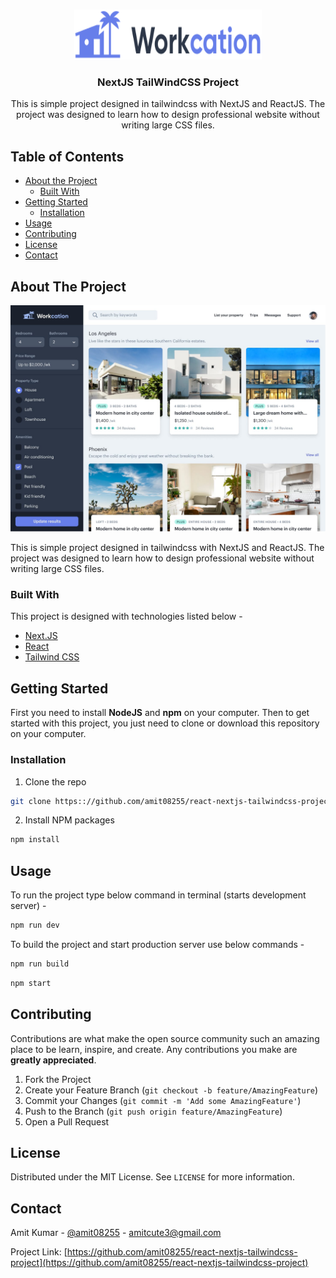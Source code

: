 
<!-- PROJECT LOGO -->
<br />
<p align="center">
  <a href="https://github.com/amit08255/react-nextjs-tailwindcss-project#getting-started">
    <img src="static/logo.svg" alt="Logo" width="300px" height="80">
  </a>

  <h3 align="center">NextJS TailWindCSS Project</h3>

  <p align="center">
    This is simple project designed in tailwindcss with NextJS and ReactJS. The project was designed to learn how to design professional website without writing large CSS files.
    <br />
  </p>
</p>



<!-- TABLE OF CONTENTS -->
## Table of Contents

* [About the Project](#about-the-project)
  * [Built With](#built-with)
* [Getting Started](#getting-started)
  * [Installation](#installation)
* [Usage](#usage)
* [Contributing](#contributing)
* [License](#license)
* [Contact](#contact)


<!-- ABOUT THE PROJECT -->
## About The Project

[![Product Name Screen Shot][product-screenshot]](https://twitter.com/amit08255)

This is simple project designed in tailwindcss with NextJS and ReactJS. The project was designed to learn how to design professional website without writing large CSS files.

### Built With
This project is designed with technologies listed below - 
* [Next.JS](https://nextjs.org)
* [React](https://reactjs.org)
* [Tailwind CSS](https://tailwindcss.com)



<!-- GETTING STARTED -->
## Getting Started

First you need to install **NodeJS** and **npm** on your computer.
Then to get started with this project, you just need to clone or download this repository on your computer.


### Installation

1. Clone the repo
```sh
git clone https:://github.com/amit08255/react-nextjs-tailwindcss-project.git
```
2. Install NPM packages
```sh
npm install
```



<!-- USAGE EXAMPLES -->
## Usage

To run the project type below command in terminal (starts development server) -
```sh
npm run dev
```

To build the project and start production server use below commands -
```sh
npm run build
```

```sh
npm start
```



<!-- CONTRIBUTING -->
## Contributing

Contributions are what make the open source community such an amazing place to be learn, inspire, and create. Any contributions you make are **greatly appreciated**.

1. Fork the Project
2. Create your Feature Branch (`git checkout -b feature/AmazingFeature`)
3. Commit your Changes (`git commit -m 'Add some AmazingFeature'`)
4. Push to the Branch (`git push origin feature/AmazingFeature`)
5. Open a Pull Request



<!-- LICENSE -->
## License

Distributed under the MIT License. See `LICENSE` for more information.



<!-- CONTACT -->
## Contact

Amit Kumar - [@amit08255](https://twitter.com/amit08255) - amitcute3@gmail.com

Project Link: [https://github.com/amit08255/react-nextjs-tailwindcss-project](https://github.com/amit08255/react-nextjs-tailwindcss-project)



<!-- MARKDOWN LINKS & IMAGES -->
<!-- https://www.markdownguide.org/basic-syntax/#reference-style-links -->
[product-screenshot]: static/screenshot.jpg

